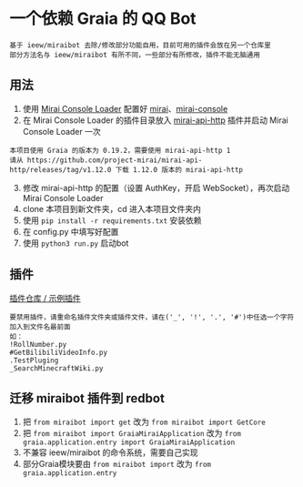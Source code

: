 ﻿# 一个依赖 Graia 的 QQ Bot

```
基于 ieew/miraibot 去除/修改部分功能自用，目前可用的插件会放在另一个仓库里
部分方法名与 ieew/miraibot 有所不同，一些部分有所修改，插件不能无脑通用
```

## 用法
1. 使用 [Mirai Console Loader](https://github.com/iTXTech/mirai-console-loader) 配置好 [mirai](https://github.com/mamoe/mirai)、[mirai-console](https://github.com/mamoe/mirai-console)
2. 在 Mirai Console Loader 的插件目录放入 [mirai-api-http](https://github.com/project-mirai/mirai-api-http) 插件并启动 Mirai Console Loader 一次
```
本项目使用 Graia 的版本为 0.19.2，需要使用 mirai-api-http 1
请从 https://github.com/project-mirai/mirai-api-http/releases/tag/v1.12.0 下载 1.12.0 版本的 mirai-api-http
```
3. 修改 mirai-api-http 的配置（设置 AuthKey，开启 WebSocket），再次启动 Mirai Console Loader
4. clone 本项目到新文件夹，cd 进入本项目文件夹内
5. 使用 `pip install -r requirements.txt` 安装依赖
6. 在 config.py 中填写好配置
7. 使用 `python3 run.py` 启动bot

## 插件
[插件仓库 / 示例插件](https://github.com/Redlnn/redbot-plugin)
```
要禁用插件，请重命名插件文件夹或插件文件，请在('_', '!', '.', '#')中任选一个字符加入到文件名最前面
如：
!RollNumber.py
#GetBilibiliVideoInfo.py
.TestPluging
_SearchMinecraftWiki.py
```

## 迁移 miraibot 插件到 redbot
1. 把 `from miraibot import get` 改为 `from miraibot import GetCore`
2. 把 `from miraibot import GraiaMiraiApplication` 改为 `from graia.application.entry import GraiaMiraiApplication`
3. 不兼容 ieew/miraibot 的命令系统，需要自己实现
4. 部分Graia模块要由 `from miraibot import` 改为 `from graia.application.entry`
